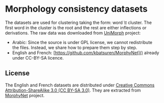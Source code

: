 # Morphology consistency datasets

The datasets are used for clustering taking the form: word \t cluster.
The first word in the cluster is the root and the rest are either inflections or derivations.
The raw data was downloaded from [UniMorph](https://unimorph.github.io/) project:
- Arabic: Since the source is under GPL license, we cannot redistribute the files. Instead, we share how to prepare them step by step.
- English and French: [https://github.com/kbatsuren/MorphyNet]() already under CC-BY-SA licence.


## License
The English and French datasets are distributed under
[Creative Commons Attribution-ShareAlike 3.0 (CC BY-SA 3.0)](https://creativecommons.org/licenses/by-sa/3.0/).
They are extracted from [MorphyNet](https://github.com/kbatsuren/MorphyNet) project.

